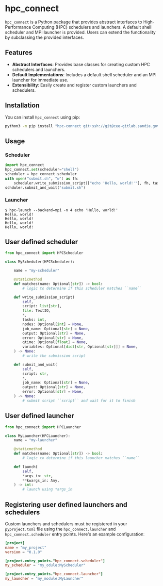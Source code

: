 # hpc_connect

`hpc_connect` is a Python package that provides abstract interfaces to High-Performance Computing (HPC) schedulers and launchers. A default shell scheduler and MPI launcher is provided. Users can extend the functionality by subclassing the provided interfaces.

## Features

- **Abstract Interfaces**: Provides base classes for creating custom HPC schedulers and launchers.
- **Default Implementations**: Includes a default shell scheduler and an MPI launcher for immediate use.
- **Extensibility**: Easily create and register custom launchers and schedulers.

## Installation

You can install `hpc_connect` using pip:

```bash
python3 -m pip install "hpc-connect git+ssh://git@cee-gitlab.sandia.gov/ascic-test-infra/playground/hpc-connect"
```

## Usage

### Scheduler

```python
import hpc_connect
hpc_connect.set(scheduler="shell")
scheduler = hpc_connect.scheduler
with open("submit.sh", "w") as fh:
    scheduler.write_submission_script(["echo 'Hello, world!'"], fh, tasks=1)
schduler.submit_and_wait("submit.sh")
```

### Launcher

```console
$ hpc-launch --backend=mpi -n 4 echo 'Hello, world!'
Hello, world!
Hello, world!
Hello, world!
Hello, world!
```

## User defined scheduler

```python
from hpc_connect import HPCScheduler

class MyScheduler(HPCScheduler):

    name = "my-scheduler"

    @staticmethod
    def matches(name: Optional[str]) -> bool:
        # logic to determine if this scheduler matches ``name``

    def write_submission_script(
        self,
        script: list[str],
        file: TextIO,
        *,
        tasks: int,
        nodes: Optional[int] = None,
        job_name: Optional[str] = None,
        output: Optional[str] = None,
        error: Optional[str] = None,
        qtime: Optional[float] = None,
        variables: Optional[dict[str, Optional[str]]] = None,
    ) -> None:
        # write the submission script

    def submit_and_wait(
        self,
        script: str,
        *,
        job_name: Optional[str] = None,
        output: Optional[str] = None,
        error: Optional[str] = None,
    ) -> None:
        # submit script ``script`` and wait for it to finish
```
## User defined launcher

```python
from hpc_connect import HPCLauncher

class MyLauncher(HPCLauncher):
    name = "my-launcher"

    @staticmethod
    def matches(name: Optional[str]) -> bool:
        # logic to determine if this launcher matches ``name``

    def launch(
        self,
        *args_in: str,
        **kwargs_in: Any,
    ) -> int:
        # launch using *args_in
```

## Registering user defined launchers and schedulers

Custom launchers and schedulers must be registered in your `pyproject.toml` file using the `hpc_connect.launcher` and `hpc_connect.scheduler` entry points. Here's an example configuration:

```toml
[project]
name = "my_project"
version = "0.1.0"

[project.entry_points."hpc_connect.scheduler"]
my_scheduler = "my_odule:MyScheduler"

[project.entry_points."hpc_connect.launcher"]
my_launcher = "my_module:MyLauncher"
```
